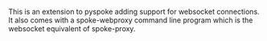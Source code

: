 This is an extension to pyspoke adding support for websocket connections. It also comes with a spoke-webproxy command line program which is the websocket equivalent of spoke-proxy.
